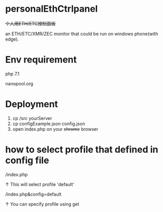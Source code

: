 # personalEthCtrlpanel
<del>个人用ETH/ETC控制面板</del>

an ETH/ETC/XMR/ZEC monitor that could be run on windows phone(with edge).

# Env requirement
php 7.1

nanopool.org

# Deployment
1. cp /src yourServer
2. cp configExample.json config.json
3. open index.php on your <del>chrome</del> browser

# how to select profile that defined in config file
/index.php

↑ This will select profile 'default'

/index.php&config=default

↑ You can specify profile using get
